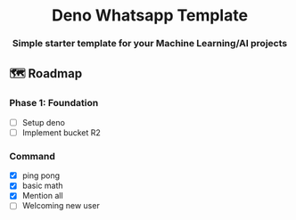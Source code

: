 <h1 align="center">Deno Whatsapp Template</h1>

<h3 align="center">Simple starter template for your Machine Learning/AI projects</h3>

## 🗺️ Roadmap

### Phase 1: Foundation
- [ ] Setup deno
- [ ] Implement bucket R2

### Command
- [x] ping pong
- [x] basic math
- [x] Mention all
- [ ] Welcoming new user